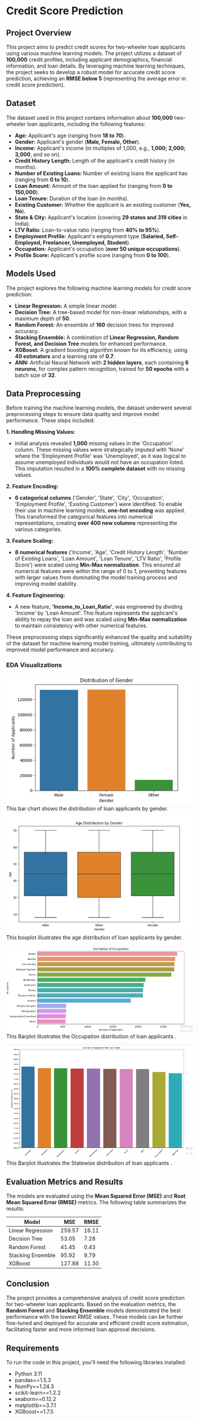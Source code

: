 # Credit Score Prediction

## Project Overview

This project aims to predict credit scores for two-wheeler loan applicants using various machine learning models. The project utilizes a dataset of **100,000** credit profiles, including applicant demographics, financial information, and loan details. By leveraging machine learning techniques, the project seeks to develop a robust model for accurate credit score prediction, achieving an **RMSE below 5** (representing the average error in credit score prediction).

## Dataset

The dataset used in this project contains information about **100,000** two-wheeler loan applicants, including the following features:

- **Age:** Applicant's age (ranging from **18 to 70**).
- **Gender:** Applicant's gender (**Male, Female, Other**).
- **Income:** Applicant's income (in multiples of 1,000, e.g., **1,000; 2,000; 3,000**, and so on).
- **Credit History Length:** Length of the applicant's credit history (in months).
- **Number of Existing Loans:** Number of existing loans the applicant has (ranging from **0 to 10**).
- **Loan Amount:** Amount of the loan applied for (ranging from **0 to 150,000**).
- **Loan Tenure:** Duration of the loan (in months).
- **Existing Customer:** Whether the applicant is an existing customer (**Yes, No**).
- **State & City:** Applicant's location (covering **29 states and 319 cities** in India).
- **LTV Ratio:** Loan-to-value ratio (ranging from **40% to 95%**).
- **Employment Profile:** Applicant's employment type (**Salaried, Self-Employed, Freelancer, Unemployed, Student**).
- **Occupation:** Applicant's occupation (**over 50 unique occupations**).
- **Profile Score:** Applicant's profile score (ranging from **0 to 100**).

## Models Used

The project explores the following machine learning models for credit score prediction:

- **Linear Regression:** A simple linear model.
- **Decision Tree:** A tree-based model for non-linear relationships, with a maximum depth of **50**.
- **Random Forest:** An ensemble of **160** decision trees for improved accuracy.
- **Stacking Ensemble:** A combination of **Linear Regression, Random Forest, and Decision Tree** models for enhanced performance.
- **XGBoost:** A gradient boosting algorithm known for its efficiency, using **40 estimators** and a learning rate of **0.7**.
- **ANN:** Artificial Neural Network with **2 hidden layers**, each containing **6 neurons**, for complex pattern recognition, trained for **50 epochs** with a batch size of **32**.

## Data Preprocessing

Before training the machine learning models, the dataset underwent several preprocessing steps to ensure data quality and improve model performance. These steps included:

**1. Handling Missing Values:**

-   Initial analysis revealed **1,000** missing values in the 'Occupation' column. These missing values were strategically imputed with 'None' where the 'Employment Profile' was 'Unemployed', as it was logical to assume unemployed individuals would not have an occupation listed. This imputation resulted in a **100% complete dataset** with no missing values.

**2. Feature Encoding:**

-   **6 categorical columns** ('Gender', 'State', 'City', 'Occupation', 'Employment Profile', 'Existing Customer') were identified. To enable their use in machine learning models, **one-hot encoding** was applied. This transformed the categorical features into numerical representations, creating **over 400 new columns** representing the various categories.

**3. Feature Scaling:**

-   **8 numerical features** ('Income', 'Age', 'Credit History Length', 'Number of Existing Loans', 'Loan Amount', 'Loan Tenure', 'LTV Ratio', 'Profile Score') were scaled using **Min-Max normalization**. This ensured all numerical features were within the range of 0 to 1, preventing features with larger values from dominating the model training process and improving model stability.

**4. Feature Engineering:**

-   A new feature, **'Income_to_Loan_Ratio'**, was engineered by dividing 'Income' by 'Loan Amount'. This feature represents the applicant's ability to repay the loan and was scaled using **Min-Max normalization** to maintain consistency with other numerical features.

These preprocessing steps significantly enhanced the quality and suitability of the dataset for machine learning model training, ultimately contributing to improved model performance and accuracy.
### EDA Visualizations

![Gender Distribution](images/Distribution_Gender_EDA.PNG)
This bar chart shows the distribution of loan applicants by gender.

![Age Distribution by Gender](images/Age_Distribution_by_Gender.PNG)
This boxplot illustrates the age distribution of loan applicants by gender.

![Distribution_of_Occupation](images/Distribution_of_Occupation.PNG)
This Barplot illustrates the Occupation distribution of loan applicants .

![Statewise_Distribution](images/Statewise_Distribution.PNG)
This Barplot illustrates the Statewise distribution of loan applicants .

## Evaluation Metrics and Results

The models are evaluated using the **Mean Squared Error (MSE)** and **Root Mean Squared Error (RMSE)** metrics. The following table summarizes the results:

| Model | MSE | RMSE |
|---|---|---|
| Linear Regression | 259.57 | 16.11 |
| Decision Tree | 53.05 | 7.28 |
| Random Forest | 41.45 | 0.43 |
| Stacking Ensemble | 95.92 | 9.79 |
| XGBoost | 127.88 | 11.30 |

## Conclusion

The project provides a comprehensive analysis of credit score prediction for two-wheeler loan applicants. Based on the evaluation metrics, the **Random Forest** and **Stacking Ensemble** models demonstrated the best performance with the lowest RMSE values. These models can be further fine-tuned and deployed for accurate and efficient credit score estimation, facilitating faster and more informed loan approval decisions.

## Requirements

To run the code in this project, you'll need the following libraries installed:

- Python 3.11
- pandas==1.5.3
- NumPy==1.24.3
- scikit-learn==1.2.2
- seaborn==0.12.2
- matplotlib==3.7.1
- XGBoost==1.7.5

